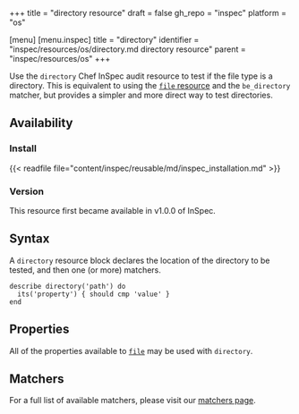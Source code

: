 +++
title = "directory resource"
draft = false
gh_repo = "inspec"
platform = "os"

[menu]
  [menu.inspec]
    title = "directory"
    identifier = "inspec/resources/os/directory.md directory resource"
    parent = "inspec/resources/os"
+++

Use the `directory` Chef InSpec audit resource to test if the file type is a directory. This is equivalent to using the [`file` resource](/inspec/resources/file/) and the `be_directory` matcher, but provides a simpler and more direct way to test directories.

## Availability

### Install

{{< readfile file="content/inspec/reusable/md/inspec_installation.md" >}}

### Version

This resource first became available in v1.0.0 of InSpec.

## Syntax

A `directory` resource block declares the location of the directory to be tested, and then one (or more) matchers.

    describe directory('path') do
      its('property') { should cmp 'value' }
    end

## Properties

All of the properties available to [`file`](/inspec/resources/file/) may be used with `directory`.

## Matchers

For a full list of available matchers, please visit our [matchers page](/inspec/matchers/).
